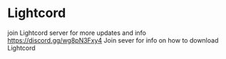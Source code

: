 # Lightcord
join Lightcord server for more updates and info https://discord.gg/wg8pN3Fxy4
Join sever for info on how to download Lightcord
